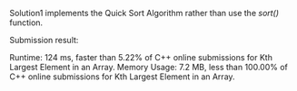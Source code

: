 Solution1 implements the Quick Sort Algorithm rather than use the *sort()* function.

Submission result:

Runtime: 124 ms, faster than 5.22% of C++ online submissions for Kth Largest Element in an Array.
Memory Usage: 7.2 MB, less than 100.00% of C++ online submissions for Kth Largest Element in an Array.
